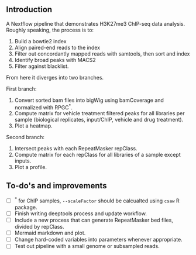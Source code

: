 ## Introduction
A Nextflow pipeline that demonstrates H3K27me3 ChIP-seq data analysis. 
Roughly speaking, the process is to:  
1. Build a bowtie2 index
2. Align paired-end reads to the index
3. Filter out concordantly mapped reads with samtools, then sort and index
4. Identify broad peaks with MACS2
5. Filter against blacklist.  


From here it diverges into two branches.  


First branch:  

1. Convert sorted bam files into bigWig using bamCoverage and normalized with RPGC<sup>*</sup>.
2. Compute matrix for vehicle treatment filtered peaks for all libraries per sample (biological replicates, input/ChIP, vehicle and drug treatment).
3. Plot a heatmap.  


Second branch:  


1. Intersect peaks with each RepeatMasker repClass.
2. Compute matrix for each repClass for all libraries of a sample except inputs.
3. Plot a profile.  
## To-do's and improvements
 - [ ] <sup>*</sup> for ChIP samples, `--scaleFactor` should be calcualted using `csaw` R package.
 - [ ] Finish writing deeptools process and update workflow.
 - [ ] Include a new process that can generate RepeatMasker bed files, divided by repClass.
 - [ ] Mermaid markdown and plot.
 - [ ] Change hard-coded variables into parameters whenever appropriate.
 - [ ] Test out pipeline with a small genome or subsampled reads.
